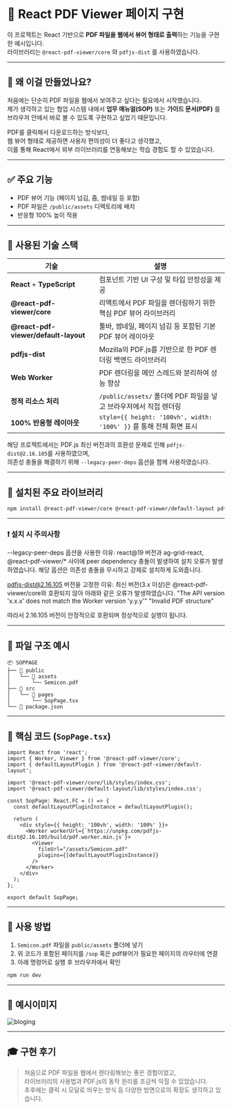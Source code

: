 # 📄 React PDF Viewer 페이지 구현

이 프로젝트는 React 기반으로 **PDF 파일을 웹에서 뷰어 형태로 출력**하는 기능을 구현한 예시입니다.  
라이브러리는 `@react-pdf-viewer/core` 와 `pdfjs-dist` 를 사용하였습니다.

---

## 🧐 왜 이걸 만들었나요?

처음에는 단순히 PDF 파일을 웹에서 보여주고 싶다는 필요에서 시작했습니다.  
제가 생각하고 있는 협업 시스템 내에서 **업무 매뉴얼(SOP)** 또는 **가이드 문서(PDF)** 를  
브라우저 안에서 바로 볼 수 있도록 구현하고 싶었기 때문입니다.

PDF를 클릭해서 다운로드하는 방식보다,  
웹 뷰어 형태로 제공하면 사용자 편의성이 더 좋다고 생각했고,  
이를 통해 React에서 외부 라이브러리를 연동해보는 학습 경험도 할 수 있었습니다.

---

## ✅ 주요 기능

- PDF 뷰어 기능 (페이지 넘김, 줌, 썸네일 등 포함)
- PDF 파일은 `/public/assets` 디렉토리에 배치
- 반응형 100% 높이 적용

---

## 🔧 사용된 기술 스택

| 기술 | 설명 |
|------|------|
| **React** + **TypeScript** | 컴포넌트 기반 UI 구성 및 타입 안정성을 제공 |
| **@react-pdf-viewer/core** | 리액트에서 PDF 파일을 렌더링하기 위한 핵심 PDF 뷰어 라이브러리 |
| **@react-pdf-viewer/default-layout** | 툴바, 썸네일, 페이지 넘김 등 포함된 기본 PDF 뷰어 레이아웃 |
| **pdfjs-dist** | Mozilla의 PDF.js를 기반으로 한 PDF 렌더링 백엔드 라이브러리 |
| **Web Worker** | PDF 렌더링을 메인 스레드와 분리하여 성능 향상 |
| **정적 리소스 처리** | `/public/assets/` 폴더에 PDF 파일을 넣고 브라우저에서 직접 렌더링 |
| **100% 반응형 레이아웃** | `style={{ height: '100vh', width: '100%' }}` 를 통해 전체 화면 표시 |

해당 프로젝트에서는 PDF.js 최신 버전과의 호환성 문제로 인해 `pdfjs-dist@2.16.105`를 사용하였으며,  
의존성 충돌을 해결하기 위해 `--legacy-peer-deps` 옵션을 함께 사용하였습니다.

---

## 🧩 설치된 주요 라이브러리

```bash
npm install @react-pdf-viewer/core @react-pdf-viewer/default-layout pdfjs-dist@2.16.105 --legacy-peer-deps
```

---

### ❗ 설치 시 주의사항

--legacy-peer-deps 옵션을 사용한 이유:
react@19 버전과 ag-grid-react, @react-pdf-viewer/* 사이에 peer dependency 충돌이 발생하여 설치 오류가 발생하였습니다.
해당 옵션은 의존성 충돌을 무시하고 강제로 설치하게 도와줍니다.

pdfjs-dist@2.16.105 버전을 고정한 이유:
최신 버전(3.x 이상)은 @react-pdf-viewer/core와 호환되지 않아 아래와 같은 오류가 발생하였습니다.
"The API version 'x.x.x' does not match the Worker version 'y.y.y'"
"Invalid PDF structure"

따라서 2.16.105 버전이 안정적으로 호환되며 정상적으로 실행이 됩니다.

---

## 📁 파일 구조 예시

```
📦 SOPPAGE
├── 📂 public
│   └── 📂 assets
│       └── Semicon.pdf
├── 📂 src
│   └── 📂 pages
│       └── SopPage.tsx
└── 📄 package.json
```

---

## 🧾 핵심 코드 (`SopPage.tsx`)

```tsx
import React from 'react';
import { Worker, Viewer } from '@react-pdf-viewer/core';
import { defaultLayoutPlugin } from '@react-pdf-viewer/default-layout';

import '@react-pdf-viewer/core/lib/styles/index.css';
import '@react-pdf-viewer/default-layout/lib/styles/index.css';

const SopPage: React.FC = () => {
  const defaultLayoutPluginInstance = defaultLayoutPlugin();

  return (
    <div style={{ height: '100vh', width: '100%' }}>
      <Worker workerUrl={`https://unpkg.com/pdfjs-dist@2.16.105/build/pdf.worker.min.js`}>
        <Viewer
          fileUrl="/assets/Semicon.pdf"
          plugins={[defaultLayoutPluginInstance]}
        />
      </Worker>
    </div>
  );
};

export default SopPage;
```

---

## 📝 사용 방법

1. `Semicon.pdf` 파일을 `public/assets` 폴더에 넣기  
2. 위 코드가 포함된 페이지를 `/sop` 혹은 pdf뷰어가 필요한 페이지의 라우터에 연결  
3. 아래 명령어로 실행 후 브라우저에서 확인

```bash
npm run dev
```

---

##  📸 예시이미지 

![bloging](https://github.com/user-attachments/assets/31bdecc2-86f9-4087-add2-02182255bbe7)


---

## 🎓 구현 후기

> 처음으로 PDF 파일을 웹에서 렌더링해보는 좋은 경험이었고,  
> 라이브러리의 사용법과 PDF.js의 동작 원리를 조금씩 익힐 수 있었습니다.  
> 추후에는 클릭 시 모달로 띄우는 방식 등 다양한 방면으로의 확장도 생각하고 있습니다.
